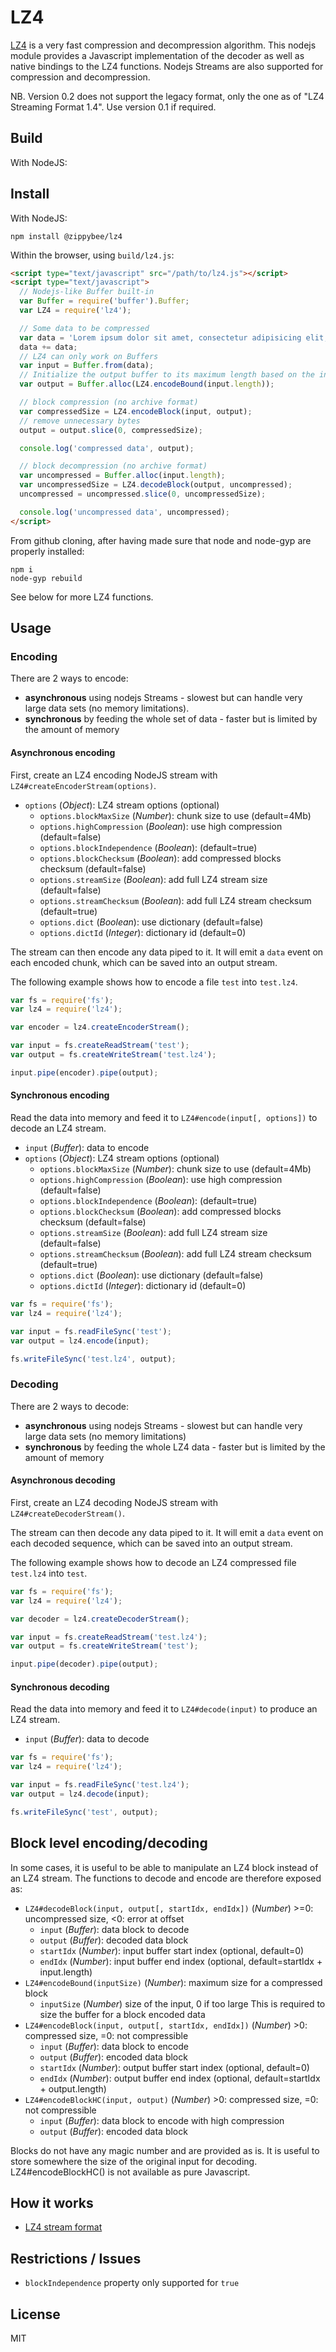 # LZ4

[LZ4](http://fastcompression.blogspot.fr/) is a very fast compression and decompression algorithm. This nodejs module provides a Javascript implementation of the decoder as well as native bindings to the LZ4 functions. Nodejs Streams are also supported for compression and decompression.

NB.
Version 0.2 does not support the legacy format, only the one as of "LZ4 Streaming Format 1.4". Use version 0.1 if required.

## Build

With NodeJS:

## Install

With NodeJS:

```shell
npm install @zippybee/lz4
```

Within the browser, using `build/lz4.js`:

```html
<script type="text/javascript" src="/path/to/lz4.js"></script>
<script type="text/javascript">
  // Nodejs-like Buffer built-in
  var Buffer = require('buffer').Buffer;
  var LZ4 = require('lz4');

  // Some data to be compressed
  var data = 'Lorem ipsum dolor sit amet, consectetur adipisicing elit, sed do eiusmod tempor incididunt ut labore et dolore magna aliqua.';
  data += data;
  // LZ4 can only work on Buffers
  var input = Buffer.from(data);
  // Initialize the output buffer to its maximum length based on the input data
  var output = Buffer.alloc(LZ4.encodeBound(input.length));

  // block compression (no archive format)
  var compressedSize = LZ4.encodeBlock(input, output);
  // remove unnecessary bytes
  output = output.slice(0, compressedSize);

  console.log('compressed data', output);

  // block decompression (no archive format)
  var uncompressed = Buffer.alloc(input.length);
  var uncompressedSize = LZ4.decodeBlock(output, uncompressed);
  uncompressed = uncompressed.slice(0, uncompressedSize);

  console.log('uncompressed data', uncompressed);
</script>
```

From github cloning, after having made sure that node and node-gyp are properly installed:

```shell
npm i
node-gyp rebuild
```

See below for more LZ4 functions.

## Usage

### Encoding

There are 2 ways to encode:

- **asynchronous** using nodejs Streams - slowest but can handle very large data sets (no memory limitations).
- **synchronous** by feeding the whole set of data - faster but is limited by the amount of memory

#### Asynchronous encoding

First, create an LZ4 encoding NodeJS stream with `LZ4#createEncoderStream(options)`.

- `options` (_Object_): LZ4 stream options (optional)
  - `options.blockMaxSize` (_Number_): chunk size to use (default=4Mb)
  - `options.highCompression` (_Boolean_): use high compression (default=false)
  - `options.blockIndependence` (_Boolean_): (default=true)
  - `options.blockChecksum` (_Boolean_): add compressed blocks checksum (default=false)
  - `options.streamSize` (_Boolean_): add full LZ4 stream size (default=false)
  - `options.streamChecksum` (_Boolean_): add full LZ4 stream checksum (default=true)
  - `options.dict` (_Boolean_): use dictionary (default=false)
  - `options.dictId` (_Integer_): dictionary id (default=0)

The stream can then encode any data piped to it. It will emit a `data` event on each encoded chunk, which can be saved into an output stream.

The following example shows how to encode a file `test` into `test.lz4`.

```javascript
var fs = require('fs');
var lz4 = require('lz4');

var encoder = lz4.createEncoderStream();

var input = fs.createReadStream('test');
var output = fs.createWriteStream('test.lz4');

input.pipe(encoder).pipe(output);
```

#### Synchronous encoding

Read the data into memory and feed it to `LZ4#encode(input[, options])` to decode an LZ4 stream.

- `input` (_Buffer_): data to encode
- `options` (_Object_): LZ4 stream options (optional)
  - `options.blockMaxSize` (_Number_): chunk size to use (default=4Mb)
  - `options.highCompression` (_Boolean_): use high compression (default=false)
  - `options.blockIndependence` (_Boolean_): (default=true)
  - `options.blockChecksum` (_Boolean_): add compressed blocks checksum (default=false)
  - `options.streamSize` (_Boolean_): add full LZ4 stream size (default=false)
  - `options.streamChecksum` (_Boolean_): add full LZ4 stream checksum (default=true)
  - `options.dict` (_Boolean_): use dictionary (default=false)
  - `options.dictId` (_Integer_): dictionary id (default=0)

```javascript
var fs = require('fs');
var lz4 = require('lz4');

var input = fs.readFileSync('test');
var output = lz4.encode(input);

fs.writeFileSync('test.lz4', output);
```

### Decoding

There are 2 ways to decode:

- **asynchronous** using nodejs Streams - slowest but can handle very large data sets (no memory limitations)
- **synchronous** by feeding the whole LZ4 data - faster but is limited by the amount of memory

#### Asynchronous decoding

First, create an LZ4 decoding NodeJS stream with `LZ4#createDecoderStream()`.

The stream can then decode any data piped to it. It will emit a `data` event on each decoded sequence, which can be saved into an output stream.

The following example shows how to decode an LZ4 compressed file `test.lz4` into `test`.

```javascript
var fs = require('fs');
var lz4 = require('lz4');

var decoder = lz4.createDecoderStream();

var input = fs.createReadStream('test.lz4');
var output = fs.createWriteStream('test');

input.pipe(decoder).pipe(output);
```

#### Synchronous decoding

Read the data into memory and feed it to `LZ4#decode(input)` to produce an LZ4 stream.

- `input` (_Buffer_): data to decode

```javascript
var fs = require('fs');
var lz4 = require('lz4');

var input = fs.readFileSync('test.lz4');
var output = lz4.decode(input);

fs.writeFileSync('test', output);
```

## Block level encoding/decoding

In some cases, it is useful to be able to manipulate an LZ4 block instead of an LZ4 stream. The functions to decode and encode are therefore exposed as:

- `LZ4#decodeBlock(input, output[, startIdx, endIdx])` (_Number_) >=0: uncompressed size, <0: error at offset
  - `input` (_Buffer_): data block to decode
  - `output` (_Buffer_): decoded data block
  - `startIdx` (_Number_): input buffer start index (optional, default=0)
  - `endIdx` (_Number_): input buffer end index (optional, default=startIdx + input.length)
- `LZ4#encodeBound(inputSize)` (_Number_): maximum size for a compressed block
  - `inputSize` (_Number_) size of the input, 0 if too large
    This is required to size the buffer for a block encoded data
- `LZ4#encodeBlock(input, output[, startIdx, endIdx])` (_Number_) >0: compressed size, =0: not compressible
  - `input` (_Buffer_): data block to encode
  - `output` (_Buffer_): encoded data block
  - `startIdx` (_Number_): output buffer start index (optional, default=0)
  - `endIdx` (_Number_): output buffer end index (optional, default=startIdx + output.length)
- `LZ4#encodeBlockHC(input, output)` (_Number_) >0: compressed size, =0: not compressible
  - `input` (_Buffer_): data block to encode with high compression
  - `output` (_Buffer_): encoded data block

Blocks do not have any magic number and are provided as is. It is useful to store somewhere the size of the original input for decoding.
LZ4#encodeBlockHC() is not available as pure Javascript.

## How it works

- [LZ4 stream format](http://fastcompression.blogspot.fr/2011/05/lz4-explained.html)

## Restrictions / Issues

- `blockIndependence` property only supported for `true`

## License

MIT
